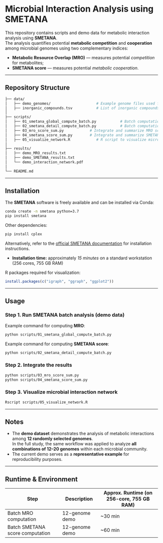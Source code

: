 # Microbial Interaction Analysis using SMETANA

This repository contains scripts and demo data for metabolic interaction analysis using **SMETANA**.  
The analysis quantifies potential **metabolic competition** and **cooperation** among microbial genomes using two complementary indices:
- **Metabolic Resource Overlap (MRO)** — measures potential *competition* for metabolites;
- **SMETANA score** — measures potential *metabolic cooperation*.

---

##  Repository Structure

```bash
├── data/
│   ├── demo_genomes/                     # Example genome files used for the demo
│   ├── inorganic_compounds.tsv           # List of inorganic compounds to exclude
│
├── scripts/
│   ├── 01_smetana_global_compute_batch.py           # Batch computation of MRO (competition score)
│   ├── 02_smetana_detail_compute_batch.py           # Batch computation of SMETANA score (cooperation score)
│   ├── 03_mro_score_sum.py            # Integrate and summarize MRO scores
│   ├── 04_smetana_score_sum.py        # Integrate and summarize SMETANA score
│   ├── 05_visualize_network.R            # R script to visualize microbial interaction networks
│
├── results/
│   ├── demo_MRO_results.txt
│   ├── demo_SMETANA_results.txt
│   └── demo_interaction_network.pdf
│
└── README.md
```

---

##  Installation

The **SMETANA** software is freely available and can be installed via Conda:

```bash
conda create -n smetana python=3.7
pip install smetana
```

Other dependencies:
```bash
pip install cplex
```

Alternatively, refer to the [official SMETANA documentation](https://github.com/cdanielmachado/smetana) for installation instructions.

- **Installation time:** approximately *15 minutes* on a standard workstation (256 cores, 755 GB RAM)


R packages required for visualization:
```R
install.packages(c("igraph", "ggraph", "ggplot2"))
```

---

## Usage

### Step 1. Run SMETANA batch analysis (demo data)

Example command for computing **MRO**:
```bash
python scripts/01_smetana_global_compute_batch.py 
```

Example command for computing **SMETANA score**:
```bash
python scripts/02_smetana_detail_compute_batch.py 
```

### Step 2. Integrate the results

```bash
python scripts/03_mro_score_sum.py 
python scripts/04_smetana_score_sum.py
```

### Step 3. Visualize microbial interaction network

```bash
Rscript scripts/05_visualize_network.R
```

---

##  Notes

- The **demo dataset** demonstrates the analysis of metabolic interactions among **12 randomly selected genomes**.  
  In the full study, the same workflow was applied to analyze **all combinations of 12–20 genomes** within each microbial community.
- The current demo serves as a **representative example** for reproducibility purposes.

---

## Runtime & Environment

| Step | Description | Approx. Runtime (on 256-core, 755 GB RAM) |
|------|--------------|------------------------------------------|
| Batch MRO computation | 12-genome demo | ~30 min |
| Batch SMETANA score computation | 12-genome demo | ~60 min |




